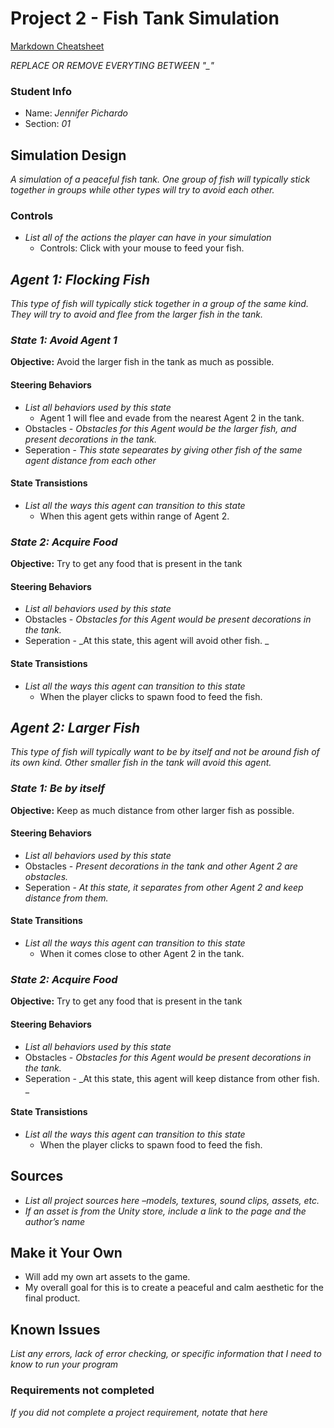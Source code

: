 # Project 2 - Fish Tank Simulation

[Markdown Cheatsheet](https://github.com/adam-p/markdown-here/wiki/Markdown-Here-Cheatsheet)

_REPLACE OR REMOVE EVERYTING BETWEEN "\_"_

### Student Info

-   Name: _Jennifer Pichardo_
-   Section: _01_

## Simulation Design

_A simulation of a peaceful fish tank. One group of fish will typically stick together in groups while other types will try to avoid each other._

### Controls

-   _List all of the actions the player can have in your simulation_
    -   Controls: Click with your mouse to feed your fish.

## _Agent 1: Flocking Fish_

_This type of fish will typically stick together in a group of the same kind. They will try to avoid and flee from the larger fish in the tank._

### _State 1: Avoid Agent 1_

**Objective:** Avoid the larger fish in the tank as much as possible.

#### Steering Behaviors

- _List all behaviors used by this state_
   - Agent 1 will flee and evade from the nearest Agent 2 in the tank.
- Obstacles - _Obstacles for this Agent would be the larger fish, and present decorations in the tank._
- Seperation - _This state sepearates by giving other fish of the same agent distance from each other_
   
#### State Transistions

- _List all the ways this agent can transition to this state_
   - When this agent gets within range of Agent 2.
   
### _State 2: Acquire Food_

**Objective:** Try to get any food that is present in the tank

#### Steering Behaviors

- _List all behaviors used by this state_
- Obstacles - _Obstacles for this Agent would be present decorations in the tank._
- Seperation - _At this state, this agent will avoid other fish. _
   
#### State Transistions

- _List all the ways this agent can transition to this state_
   - When the player clicks to spawn food to feed the fish.

## _Agent 2: Larger Fish_

_This type of fish will typically want to be by itself and not be around fish of its own kind. Other smaller fish in the tank will avoid this agent._

### _State 1: Be by itself_

**Objective:** Keep as much distance from other larger fish as possible.

#### Steering Behaviors

- _List all behaviors used by this state_
- Obstacles - _Present decorations in the tank and other Agent 2 are obstacles._
- Seperation - _At this state, it separates from other Agent 2 and keep distance from them._
   
#### State Transitions

- _List all the ways this agent can transition to this state_
    - When it comes close to other Agent 2 in the tank.
   
### _State 2: Acquire Food_

**Objective:** Try to get any food that is present in the tank

#### Steering Behaviors

- _List all behaviors used by this state_
- Obstacles - _Obstacles for this Agent would be present decorations in the tank._
- Seperation - _At this state, this agent will keep distance from other fish. _
   
#### State Transistions

- _List all the ways this agent can transition to this state_
   - When the player clicks to spawn food to feed the fish.

## Sources

-   _List all project sources here –models, textures, sound clips, assets, etc._
-   _If an asset is from the Unity store, include a link to the page and the author’s name_

## Make it Your Own

- Will add my own art assets to the game.
- My overall goal for this is to create a peaceful and calm aesthetic for the final product.

## Known Issues

_List any errors, lack of error checking, or specific information that I need to know to run your program_

### Requirements not completed

_If you did not complete a project requirement, notate that here_

